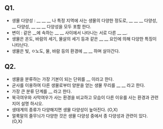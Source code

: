 ## Q1.
- 생물 다양성 : __ __ __ 나 특정 지역에 사는 생물의 다양한 정도로, __ __ __ 다양성, __ 다양성, __ __ __ 다양성을 모두 포함 한다.
- 변이 : 같은 __에 속하는 __ __ 사이에서 나타나는 서로 다른 __ __.
- 생물은 온도, 바람의 세기, 물살의 세기 등과 같은 __ __ 요인에 의해 다양한 특징이 나타난다.
- 생물은 빛, ㅇ노도, 물, 바람 등의 환경에 __ __ 하며 살아간다.
## Q2.
- 생물을 분류하는 가장 기본이 되는 단위를 __ 이라고 한다.
- 균사를 이용하여 다른 생물로부터 양분을 얻는 생물 무리를 __ __ 라고 한다.
- 가장 큰 분류 단계를 __ 라고 한다.
- 북극여우와 사막여우가 사는 환경을 비교하고 모습이 다른 이유를 사는 환경과 관련지어 설명 하시오.
- 생태계의 종류가 다양해지면 생물 다양성이 높아진다. (O,X)
- 얼룩말의 줄무늬가 다양한 것은 생물 다양성 중에서 종 다양성과 관련이 있다. (O,X)
